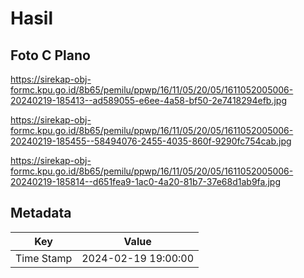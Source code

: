 # Hasil

## Foto C Plano

https://sirekap-obj-formc.kpu.go.id/8b65/pemilu/ppwp/16/11/05/20/05/1611052005006-20240219-185413--ad589055-e6ee-4a58-bf50-2e7418294efb.jpg

https://sirekap-obj-formc.kpu.go.id/8b65/pemilu/ppwp/16/11/05/20/05/1611052005006-20240219-185455--58494076-2455-4035-860f-9290fc754cab.jpg

https://sirekap-obj-formc.kpu.go.id/8b65/pemilu/ppwp/16/11/05/20/05/1611052005006-20240219-185814--d651fea9-1ac0-4a20-81b7-37e68d1ab9fa.jpg


## Metadata

| Key        | Value               |
| ---------- | ------------------- |
| Time Stamp | 2024-02-19 19:00:00 |



